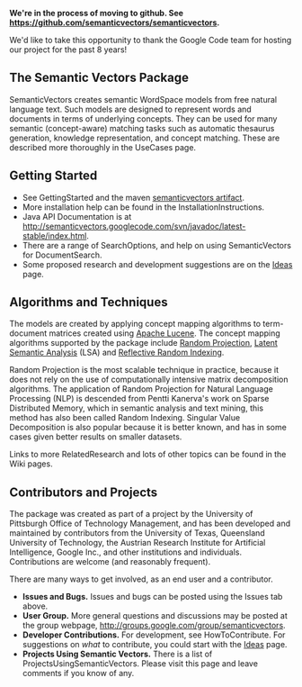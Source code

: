 **We're in the process of moving to github. See https://github.com/semanticvectors/semanticvectors.**

We'd like to take this opportunity to thank the Google Code team for hosting our project for the past 8 years!

## The Semantic Vectors Package ##

SemanticVectors creates semantic WordSpace models from free natural language text.  Such models are designed to represent words and documents in terms of underlying concepts. They can be used for many semantic (concept-aware) matching tasks such as automatic thesaurus generation, knowledge representation, and concept matching. These are described more thoroughly in the UseCases page.

## Getting Started ##

  * See GettingStarted and the maven [semanticvectors artifact](https://oss.sonatype.org/#nexus-search;quick~semanticvectors).
  * More installation help can be found in the InstallationInstructions.
  * Java API Documentation is at http://semanticvectors.googlecode.com/svn/javadoc/latest-stable/index.html.
  * There are a range of SearchOptions, and help on using SemanticVectors for DocumentSearch.
  * Some proposed research and development suggestions are on the [Ideas](Ideas.md) page.

## Algorithms and Techniques ##

The models are created by applying concept mapping algorithms to term-document matrices created using [Apache Lucene](http://lucene.apache.org/java/docs/). The concept mapping algorithms supported by the package include [Random Projection](RandomProjection.md), [Latent Semantic Analysis](LatentSemanticAnalysis.md) (LSA) and [Reflective Random Indexing](ReflectiveRandomIndexing.md).

Random Projection is the most scalable technique in practice, because it does not rely on the use of computationally intensive matrix decomposition algorithms. The application of Random Projection for Natural Language Processing (NLP) is descended from Pentti Kanerva's work on Sparse Distributed Memory, which in semantic analysis and text mining, this method has also been called Random Indexing. Singular Value Decomposition is also popular because it is better known, and has in some cases given better results on smaller datasets.

Links to more RelatedResearch and lots of other topics can be found in the Wiki pages.

## Contributors and Projects ##

The package was created as part of a project by the University of Pittsburgh Office of Technology Management, and has been developed and maintained by contributors from the University of Texas, Queensland University of Technology, the Austrian Research Institute for Artificial Intelligence, Google Inc., and other institutions and individuals.
Contributions are welcome (and reasonably frequent).

There are many ways to get involved, as an end user and a contributor.

  * **Issues and Bugs.** Issues and bugs can be posted using the Issues tab above.
  * **User Group.**  More general questions and discussions may be posted at the group webpage, http://groups.google.com/group/semanticvectors.
  * **Developer Contributions.** For development, see HowToContribute. For suggestions on _what_ to contribute, you could start with the [Ideas](Ideas.md) page.
  * **Projects Using Semantic Vectors.** There is a list of ProjectsUsingSemanticVectors. Please visit this page and leave comments if you know of any.

